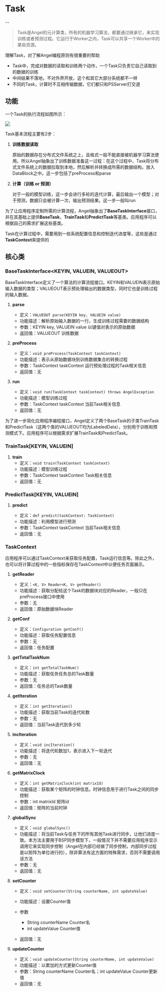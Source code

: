 # Task

--

> Task是Angel的元计算类，所有的机器学习算法，都要通过继承它，来实现训练或者预测过程。它运行于Worker之内，Task可以共享一个Worker中的某些资源。
 
理解Task，对了解Angel编程原则有很重要的帮助

* Task中，完成对数据的读取和训练两个动作，一个Task只负责它自己读取到的数据的训练
* 中间结果不落地，不对外界开放，这个和其它大部分系统都不一样
* 不同的Task，计算时不互相传输数据，它们都只和PSServer打交道

## 功能

一个Task的执行流程如图所示：

![][1]

Task基本流程主要有2步：

1. **训练数据读取**
	
	原始的数据存在分布式文件系统之上，且格式一般不能直接被机器学习算法使用。所以Angel抽象出了训练数据准备这一过程：在这个过程中，Task将分布式文件系统上的数据拉取到本地，然后解析并转换成所需的数据结构，放入DataBlock之中。这一步包括了preProcess和parse
 
2. **计算（训练 or 预测）**
	
	对于一般的模型训练，这一步会进行多轮的迭代计算，最后输出一个模型；对于预测，数据只会被计算一次，输出预测结果。这一步一般叫run
 

 为了让应用程序定制所需的计算流程，Angel抽象出了**BaseTaskInterface**接口，并在其基础上提供**BaseTask**，**TrainTask**和**PredictTask**等基类。应用程序可以根据自己的需求扩展这些基类。

Task在计算过程中，需要用到一些系统配置信息和控制迭代进度等，这些是通过**TaskContext**来提供的

## 核心类

### **BaseTaskInterface<KEYIN, VALUEIN, VALUEOUT>**

BaseTaskInterface定义了一个算法的计算流程接口。KEYIN和VALUEIN表示原始输入数据的类型；VALUEOUT表示预处理输出的数据类型，同时它也是训练过程的输入数据。

1. **parse**
	- 定义：```VALUEOUT parse(KEYIN key, VALUEIN value)```
	- 功能描述：解析原始输入数据的一行，生成训练过程需要的数据结构
	- 参数：KEYIN key, VALUEIN value 以键值对表示的原始数据
	- 返回值：VALUEOUT  训练数据

2. **preProcess**

	- 定义：```void preProcess(TaskContext taskContext)```
	- 功能描述：表示从原始数据块到训练数据集合的转换过程
	- 参数：TaskContext taskContext 运行预处理过程的Task相关信息
	- 返回值：无

3. **run**

	- 定义：```void run(TaskContext taskContext) throws AngelException```
	- 功能描述：模型训练过程
	- 参数：TaskContext taskContext 当前Task相关信息
	- 返回值：无

为了进一步简化应用程序编程接口，Angel定义了两个BaseTask的子类TrainTask和PredictTask（这两个类的VALUEOUT均为LabeledData），分别用于训练和预测模式下。应用程序可以根据需求扩展TrainTask和PredictTask。

### TrainTask[KEYIN, VALUEIN]

1.  **train**
	- 定义：```void train(TaskContext taskContext)```
	- 功能描述：模型训练过程
	- 参数：TaskContext taskContext Task相关信息
	- 返回值：无

### PredictTask[KEYIN, VALUEIN]

1. **predict**

	- 定义：```def predict(taskContext: TaskContext)```
	- 功能描述：利用模型进行预测
	-  参数：TaskContext taskContext 当前Task相关信息
	- 返回值：无

### TaskContext

应用程序可以通过TaskContext来获取任务配置，Task运行信息等。除此之外，也可以将计算过程中的一些指标保存在TaskContext中以便任务页面展示。

1. **getReader**
	- 定义：```<K, V> Reader<K, V> getReader()```
	- 功能描述：获取分配给这个Task的数据块对应的Reader，一般只在preProcess接口中使用
	- 参数：无
	- 返回值：原始数据块Reader

2. **getConf**
	- 定义：```Configuration getConf()```
	- 功能描述：获取任务配置信息
	- 参数：无
	- 返回值：任务配置

3. **getTotalTaskNum**
	- 定义：```int getTotalTaskNum()```
	- 功能描述：获取任务任务总的Task数量
	- 参数：无
	- 返回值：任务总的Task数量

4.  **getIteration**
	- 定义：```int getIteration()```
	- 功能描述：获取当前Task的迭代轮数
	- 参数：无
	- 返回值：当前Task迭代到多少轮
	
5. **incIteration**
	- 定义：```void incIteration()```
	- 功能描述：将迭代轮数加1，表示进入下一轮迭代
	- 参数：无
	- 返回值：无

6. **getMatrixClock**
	- 定义：```int getMatrixClock(int matrixId)```
	- 功能描述：获取某个矩阵的时钟信息。时钟信息用于进行Task之间的同步控制
	- 参数：int matrixId 矩阵id
	- 返回值：矩阵的当前时钟

7. **globalSync**

	- 定义：```void globalSync()```
	- 功能描述：将当前Task与任务下的所有其他Task进行同步，让他们进度一致。本方法主要用于BSP同步模型下，一般情况下并不需要应用程序显示调用它来实现同步控制（Angel在内部已经做了同步控制，内部同步过程是以矩阵为单位进行的），除非算法有这方面的特殊需求，否则不需要调用该方法
	- 参数：无
	- 返回值：无

8. **setCounter**
	- 定义：```void setCounter(String counterName, int updateValue)```
	- 功能描述：设置Counter值
	- 参数
		- String counterName Counter名
		- int updateValue Counter值

	- 返回值：无

9. **updateCounter**
	- 定义：```void updateCounter(String counterName, int updateValue)```
	- 功能描述：以累加的方式更新Counter值
	- 参数：String counterName Counter名；int updateValue Counter更新值
	- 返回值：无


  [1]: ../img/task_execute.png